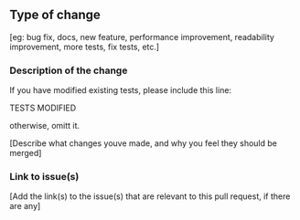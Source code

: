 
## Type of change

[eg: bug fix, docs, new feature, performance improvement, readability improvement, more tests, fix tests, etc.]

### Description of the change

If you have modified existing tests, please include this line:

TESTS MODIFIED

otherwise, omitt it.

[Describe what changes youve made, and why you feel they should be merged]

### Link to issue(s)

[Add the link(s) to the issue(s) that are relevant to this pull request, if there are any]